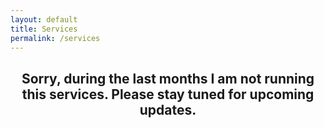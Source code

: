 ```yaml
---
layout: default
title: Services
permalink: /services
---
```

<h2 style="text-align: center">Sorry, during the last months I am not running this services. Please stay tuned for upcoming updates.</h2>
<!--
  <table style="width: 100%; horizontal-align: left; margin: 0px 0px">
    <tr>
      <td style="border-style: hidden; width: 33%; text-align: left; vertical-align: top; padding: 0px">
        <img style="display: block; margin-left: auto; margin-right: auto; height: 250px; width: 100%; object-fit: contain" src="../assets/img/galileo.PNG">
      </td>
      <td style="border-style: hidden; width: 33%; text-align: left; vertical-align: top; padding: 0px">
        <img style="display: block; margin-left: auto; margin-right: auto; height: 250px; width: 100%; object-fit: contain" src="../assets/img/granitos.PNG">
      </td>
      <td style="border-style: hidden; width: 33%; text-align: left; vertical-align: top; padding: 0px">
        <img style="display: block; margin-left: auto; margin-right: auto; height: 250px; width: 100%; object-fit: contain" src="../assets/img/campus.PNG">
      </td>
    </tr>
  </table>

  <style>
.hljs-selector-tag {
    color: #aa0d91;
}

.hljs-symbol {
    color: #057CB0;
}

.hljs-title {
    color: #057CB0;
}

.hljs-attribute {
    color: #000;
}

.hljs-tag {
    color: #057CB0;
}

.hljs-built_in {
    color: #5c2699;
}

.hljs-bullet {
    color: #057CB0;
}

.hljs-strong {
    font-weight: bold;
}

.hljs-selector-class {
    color: #9b703f;
}

.hljs-subst {
    color: #000;
}

.hljs-attr {
    color: #057CB0;
}

.hljs-type {
    color: #4B21B0;
}

.hljs-selector-id {
    color: #9b703f;
}

.hljs-builtin-name {
    color: #5c2699;
}

.hljs-params {
    color: #5c2699;
}

.hljs-regexp {
    color: #080;
}

.hljs-link {
    color: #080;
}

.hljs-section {
    color: #057CB0;
}

.hljs {
    display: block;
    color: black;
    padding: 0.5em;
    overflow-x: auto;
}

.hljs-comment {
    color: #707F8C;
}

.hljs-formula {
    background-color: #eee;
    font-style: italic;
}

.hljs-emphasis {
    font-style: italic;
}

.hljs-string {
    color: #c41a16;
}

.hljs-template-variable {
    color: #660;
}

.hljs-variable {
    color: #660;
}

.hljs-meta {
    color: #aa0d91;
}

.hljs-name {
    color: #008;
}

.hljs-doctag {
    font-weight: bold;
}

.hljs-number {
    color: #057CB0;
}

.hljs-literal {
    color: #aa0d91;
}

.hljs-quote {
    color: #707F8C;
}

.hljs-class {
    color: #057CB0;
}

.hljs-keyword {
    color: #aa0d91;
}

.hljs-deletion {
    background-color: #ffc8bd;
}

.hljs-addition {
    background-color: #baeeba;
}
</style>
<pre>
    <code class="hljs" style="background:#FFFFFF;border-radius:8px">
        <span class="hljs-keyword">import</span>
         SwiftUI

        <span class="hljs-class">
            <span class="hljs-keyword">struct</span>
            <span class="hljs-title">CircleImage</span>
            : 
            <span class="hljs-title">View</span>
        </span>
        {
            
        <span class="hljs-keyword">var</span>
         body: 
        <span class="hljs-keyword">some</span>
        <span class="hljs-type">View</span>
         {
               
        <span class="hljs-attribute"> Image</span>
        (
        <span class="hljs-string">"turtlerock"</span>
        )
                    .
        <span class="hljs-literal">clipShape</span>
        (
        <span class="hljs-type">Circle</span>
        ())
                    .
        <span class="hljs-literal">overlay</span>
        (
                       
        <span class="hljs-attribute"> Circle</span>
        ().
        <span class="hljs-attribute">stroke</span>
        (
        <span class="hljs-type">Color</span>
        .
        <span class="hljs-attribute">white</span>
        , lineWidth: 
        <span class="hljs-number">4</span>
        ))
                    
        <span class="hljs-comment">// Add shadow</span>

                    .
        <span class="hljs-literal">shadow</span>
        (radius: 
        <span class="hljs-number">10</span>
        )
            }
        }

        <span class="hljs-class">
            <span class="hljs-keyword">struct</span>
            <span class="hljs-title">CircleImage_Previews</span>
            : 
            <span class="hljs-title">PreviewProvider</span>
        </span>
        {
            
        <span class="hljs-keyword">static</span>
        <span class="hljs-keyword">var</span>
         previews: 
        <span class="hljs-keyword">some</span>
        <span class="hljs-type">View</span>
         {
               
        <span class="hljs-attribute"> CircleImage</span>
        ()
            }
        }
    </code>
</pre>

  <table style="width: 100%; horizontal-align: center; margin-left: auto; margin-right: auto">
  <tr>
    <td style="border-style: hidden; width: 100%; vertical-align: center; horizontal-align: center">
      <header style="background-color: #F8FAFC; border-radius: 20px; padding: 10px; box-shadow: 0px 0px 10px grey">
        <script charset="utf-8" type="text/javascript" src="//js-eu1.hsforms.net/forms/shell.js"></script><script>hbspt.forms.create({region: "eu1",portalId: "24911257",formId: "07fe559d-ca81-41ad-b091-f3d32cd5bd93"});</script>
      </header>
    </td>
    </tr>
</table>
-->


